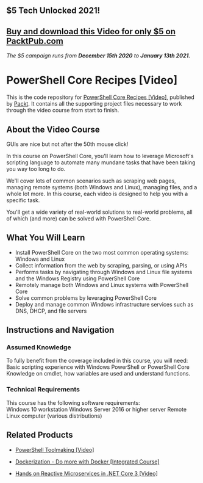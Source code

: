 ## $5 Tech Unlocked 2021!
[Buy and download this Video for only $5 on PacktPub.com](https://www.packtpub.com/product/powershell-core-recipes-video/9781789956788)
-----
*The $5 campaign         runs from __December 15th 2020__ to __January 13th 2021.__*

# PowerShell Core Recipes [Video]
This is the code repository for [PowerShell Core Recipes [Video]](https://www.packtpub.com/virtualization-and-cloud/powershell-core-recipes-video?utm_source=github&utm_medium=repository&utm_campaign=9781789956788), published by [Packt](https://www.packtpub.com/?utm_source=github). It contains all the supporting project files necessary to work through the video course from start to finish.
## About the Video Course
GUIs are nice but not after the 50th mouse click! 

In this course on PowerShell Core, you'll learn how to leverage Microsoft's scripting language to automate many mundane tasks that have been taking you way too long to do.

We'll cover lots of common scenarios such as scraping web pages, managing remote systems (both Windows and Linux), managing files, and a whole lot more. In this course, each video is designed to help you with a specific task. 

You'll get a wide variety of real-world solutions to real-world problems, all of which (and more) can be solved with PowerShell Core.

<H2>What You Will Learn</H2>
<DIV class=book-info-will-learn-text>
<UL>
<LI>Install PowerShell Core on the two most common operating systems: Windows and Linux 
<LI>Collect information from the web by scraping, parsing, or using APIs 
<LI>Performs tasks by navigating through Windows and Linux file systems and the Windows Registry using PowerShell Core 
<LI>Remotely manage both Windows and Linux systems with PowerShell Core 
<LI>Solve common problems by leveraging PowerShell Core&nbsp; 
<LI>Deploy and manage common Windows infrastructure services such as DNS, DHCP, and file servers </LI></UL></DIV>

## Instructions and Navigation
### Assumed Knowledge
To fully benefit from the coverage included in this course, you will need:<br/>
Basic scripting experience with Windows PowerShell or PowerShell Core
Knowledge on  cmdlet, how variables are used and understand functions.
### Technical Requirements
This course has the following software requirements:<br/>
Windows 10 workstation
Windows Server 2016 or higher server
Remote Linux computer (various distributions)


## Related Products
* [PowerShell Toolmaking [Video]](https://www.packtpub.com/virtualization-and-cloud/powershell-toolmaking-video?utm_source=github&utm_medium=repository&utm_campaign=9781789131055)

* [Dockerization - Do more with Docker [Integrated Course]](https://www.packtpub.com/virtualization-and-cloud/dockerization-do-more-docker-integrated-course?utm_source=github&utm_medium=repository&utm_campaign=9781788394857)

* [Hands on Reactive Microservices in .NET Core 3 [Video]](https://www.packtpub.com/application-development/hands-reactive-microservices-net-core-3-video?utm_source=github&utm_medium=repository&utm_campaign=9781789952957)

